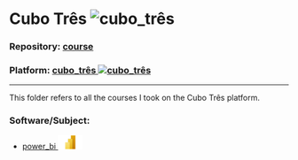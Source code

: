 # Cubo Três  <img src="https://github.com/PedroHeeger/main/blob/main/0-aux/logos/plataforma/cubo_três.jpeg" alt="cubo_três" width="auto" height="45"></a>

### Repository: [course](../)
### Platform: <a href="./">cubo_três   <img src="https://github.com/PedroHeeger/main/blob/main/0-aux/logos/plataforma/cubo_três.jpeg" alt="cubo_três" width="auto" height="25"></a>

---

This folder refers to all the courses I took on the Cubo Três platform.

### Software/Subject:
- <a href="./power_bi">power_bi   <img src="https://github.com/PedroHeeger/main/blob/main/0-aux/logos/software/microsoft_powerbi.png" alt="power_bi" width="auto" height="25"></a>
